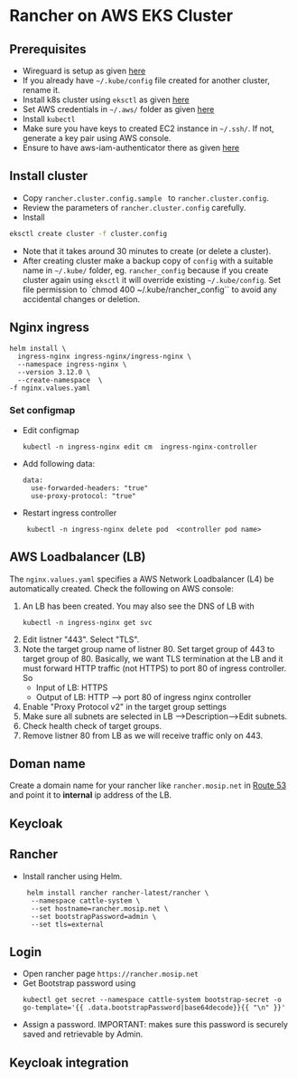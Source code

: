 # Rancher on AWS EKS Cluster

## Prerequisites
* Wireguard is setup as given [here](../README.md#wireguard)
* If you already have `~/.kube/config` file created for another cluster, rename it.
* Install k8s cluster using `eksctl` as given [here](https://docs.aws.amazon.com/eks/latest/userguide/eksctl.html)
* Set AWS credentials in `~/.aws/` folder as given [here](https://docs.aws.amazon.com/cli/latest/userguide/cli-configure-files.html)
* Install `kubectl`
* Make sure you have keys to created EC2 instance in `~/.ssh/`. If not, generate a key pair using AWS console.
* Ensure to have aws-iam-authenticator there as given [here](https://docs.aws.amazon.com/eks/latest/userguide/install-aws-iam-authenticator.html)

## Install cluster
* Copy `rancher.cluster.config.sample ` to `rancher.cluster.config`.  
* Review the parameters of `rancher.cluster.config` carefully.
* Install
```sh
eksctl create cluster -f cluster.config
```
* Note that it takes around 30 minutes to create (or delete a cluster).
* After creating cluster make a backup copy of `config` with a suitable name in `~/.kube/` folder, eg. `rancher_config` because if you create cluster again using `eksctl` it will override existing `~/.kube/config`. Set file permission to `chmod 400 ~/.kube/rancher_config`` to avoid any accidental changes or deletion.

## Nginx ingress
```
helm install \                               
  ingress-nginx ingress-nginx/ingress-nginx \
  --namespace ingress-nginx \
  --version 3.12.0 \
  --create-namespace  \
-f nginx.values.yaml
```

### Set configmap 
* Edit configmap
    ```
    kubectl -n ingress-nginx edit cm  ingress-nginx-controller
    ```
* Add following data:
    ```
    data:
      use-forwarded-headers: "true"
      use-proxy-protocol: "true"
    ```
* Restart ingress controller
    ```
     kubectl -n ingress-nginx delete pod  <controller pod name> 
    ```
## AWS Loadbalancer (LB)
The `nginx.values.yaml` specifies a AWS Network Loadbalancer (L4) be automatically created.  Check the following on AWS console:

1. An LB has been created. You may also see the DNS of LB with
    ```
    kubectl -n ingress-nginx get svc
    ```
1. Edit listner "443".  Select "TLS". 
1. Note the target group name of listner 80. Set target group of 443 to target group of 80.  Basically, we want TLS termination at the LB and it must forward HTTP traffic (not HTTPS) to port 80 of ingress controller.  So 
    * Input of LB:  HTTPS
    * Output of LB: HTTP --> port 80 of ingress nginx controller
1. Enable "Proxy Protocol v2" in the target group settings 
1. Make sure all subnets are selected in LB -->Description-->Edit subnets.
1. Check health check of target groups.
1. Remove listner 80 from LB as we will receive traffic only on 443.

## Doman name
Create a domain name for your rancher like `rancher.mosip.net` in [Route 53](https://aws.amazon.com/route53/) and point it to **internal** ip address of the LB.  

## Keycloak 


## Rancher
* Install rancher using Helm.
    ```
     helm install rancher rancher-latest/rancher \
      --namespace cattle-system \
      --set hostname=rancher.mosip.net \
      --set bootstrapPassword=admin \
      --set tls=external
    ```
## Login 
* Open rancher page `https://rancher.mosip.net`
* Get Bootstrap password using
    ```
    kubectl get secret --namespace cattle-system bootstrap-secret -o go-template='{{ .data.bootstrapPassword|base64decode}}{{ "\n" }}'
    ```
* Assign a password.  IMPORTANT: makes sure this password is securely saved and retrievable by Admin.

## Keycloak integration
